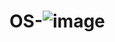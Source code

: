 # OS-![image](https://user-images.githubusercontent.com/71543091/164988495-2b54d942-9b94-4bbd-b9fa-35d49d00bd99.png)
